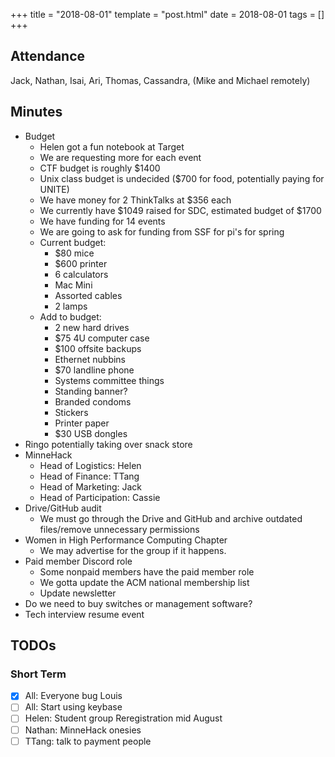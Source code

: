 +++
title = "2018-08-01"
template = "post.html"
date = 2018-08-01
tags = []
+++

## Attendance

Jack, Nathan, Isai, Ari, Thomas, Cassandra, (Mike and Michael remotely)

## Minutes

 - Budget
   - Helen got a fun notebook at Target
   - We are requesting more for each event
   - CTF budget is roughly $1400
   - Unix class budget is undecided ($700 for food, potentially paying for UNITE)
   - We have money for 2 ThinkTalks at $356 each
   - We currently have $1049 raised for SDC, estimated budget of $1700
   - We have funding for 14 events
   - We are going to ask for funding from SSF for pi's for spring
   - Current budget:
     - $80 mice
     - $600 printer
     - 6 calculators
     - Mac Mini
     - Assorted cables
     - 2 lamps
   - Add to budget:
     - 2 new hard drives
     - $75 4U computer case
     - $100 offsite backups
     - Ethernet nubbins
     - $70 landline phone
     - Systems committee things
     - Standing banner?
     - Branded condoms
     - Stickers
     - Printer paper
     - $30 USB dongles
 - Ringo potentially taking over snack store
 - MinneHack
   - Head of Logistics: Helen
   - Head of Finance: TTang
   - Head of Marketing: Jack
   - Head of Participation: Cassie
 - Drive/GitHub audit
   - We must go through the Drive and GitHub and archive outdated files/remove unnecessary permissions
 - Women in High Performance Computing Chapter
     - We may advertise for the group if it happens.
 - Paid member Discord role
     - Some nonpaid members have the paid member role
     - We gotta update the ACM national membership list
     - Update newsletter
 - Do we need to buy switches or management software?
 - Tech interview resume event

## TODOs

### Short Term

 - [x] All: Everyone bug Louis
 - [ ] All: Start using keybase
 - [ ] Helen: Student group Reregistration mid August
 - [ ] Nathan: MinneHack onesies
 - [ ] TTang: talk to payment people
